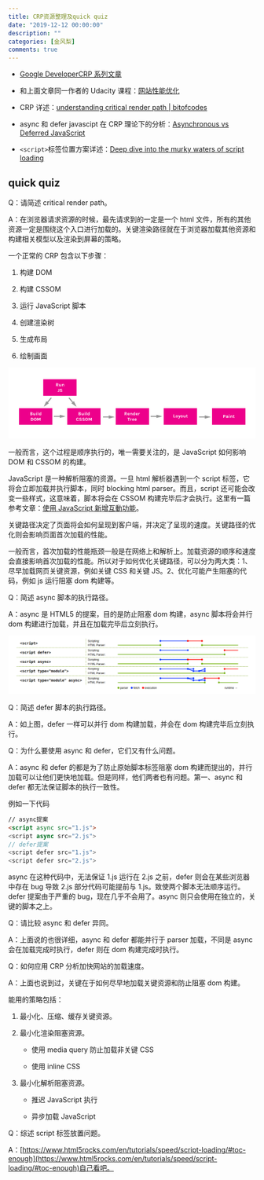```yaml
---
title: CRP资源整理及quick quiz
date: "2019-12-12 00:00:00"
description: ""
categories: [金风梨]
comments: true
---
```


- [Google DeveloperCRP 系列文章](https://developers.google.com/web/fundamentals/performance/critical-rendering-path/)

- 和上面文章同一作者的 Udacity 课程：[网站性能优化](https://classroom.udacity.com/courses/ud884)

- CRP 详述：[understanding critical render path | bitofcodes](https://bitsofco.de/understanding-the-critical-rendering-path/)

- async 和 defer javascipt 在 CRP 理论下的分析：[Asynchronous vs Deferred JavaScript](https://bitsofco.de/async-vs-defer/)

- `<script>`标签位置方案详述：[Deep dive into the murky waters of script loading](https://www.html5rocks.com/en/tutorials/speed/script-loading/)

## quick quiz

Q：请简述 critical render path。

A：在浏览器请求资源的时候，最先请求到的一定是一个 html 文件，所有的其他资源一定是围绕这个入口进行加载的。关键渲染路径就在于浏览器加载其他资源和构建相关模型以及渲染到屏幕的策略。

一个正常的 CRP 包含以下步骤：

1. 构建 DOM

2. 构建 CSSOM

3. 运行 JavaScript 脚本

4. 创建渲染树

5. 生成布局

6. 绘制画面

![image](assets/1240-20200817211711642.png)

一般而言，这个过程是顺序执行的，唯一需要关注的，是 JavaScript 如何影响 DOM 和 CSSOM 的构建。

JavaScript 是一种解析阻塞的资源。一旦 html 解析器遇到一个 script 标签，它将会立即加载并执行脚本，同时 blocking html parser。而且，script 还可能会改变一些样式，这意味着，脚本将会在 CSSOM 构建完毕后才会执行。这里有一篇参考文章：[使用 JavaScript 新增互動功能](https://developers.google.com/web/fundamentals/performance/critical-rendering-path/adding-interactivity-with-javascript)。

关键路径决定了页面将会如何呈现到客户端，并决定了呈现的速度。关键路径的优化则会影响页面首次加载的性能。

一般而言，首次加载的性能瓶颈一般是在网络上和解析上。加载资源的顺序和速度会直接影响首次加载的性能。所以对于如何优化关键路径，可以分为两大类：1、尽早加载网页关键资源，例如关键
CSS 和关键 JS。2、优化可能产生阻塞的代码，例如 js 运行阻塞 dom 构建等。

Q：简述 async 脚本的执行路径。

A：async 是 HTML5 的提案，目的是防止阻塞 dom 构建，async 脚本将会并行 dom 构建进行加载，并且在加载完毕后立刻执行。

![image](assets/1240-20200817211711742.png)

Q：简述 defer 脚本的执行路径。

A：如上图，defer 一样可以并行 dom 构建加载，并会在 dom 构建完毕后立刻执行。

Q：为什么要使用 async 和 defer，它们又有什么问题。

A：async 和 defer 的都是为了防止原始脚本标签阻塞 dom 构建而提出的，并行加载可以让他们更快地加载。但是同样，他们两者也有问题。第一、async 和 defer 都无法保证脚本的执行一致性。

例如一下代码

```html
// async提案
<script async src="1.js">
<script async src="2.js">
// defer提案
<script defer src="1.js">
<script defer src="2.js">
```

async 在这种代码中，无法保证 1.js 运行在 2.js 之前，defer 则会在某些浏览器中存在 bug 导致 2.js 部分代码可能提前与 1.js。致使两个脚本无法顺序运行。defer 提案由于严重的 bug，现在几乎不会用了。async 则只会使用在独立的，关键的脚本之上。

Q：请比较 async 和 defer 异同。

A：上面说的也很详细，async 和 defer 都能并行于 parser 加载，不同是 async 会在加载完成时执行，defer 则在 dom 构建完成时执行。

Q：如何应用 CRP 分析加快网站的加载速度。

A：上面也说到过，关键在于如何尽早地加载关键资源和防止阻塞 dom 构建。

能用的策略包括：

1. 最小化、压缩、缓存关键资源。

2. 最小化渲染阻塞资源。

   - 使用 media query 防止加载非关键 CSS

   - 使用 inline CSS

3. 最小化解析阻塞资源。

   - 推迟 JavaScript 执行

   - 异步加载 JavaScript

Q：综述 script 标签放置问题。

A：[https://www.html5rocks.com/en/tutorials/speed/script-loading/#toc-enough](https://www.html5rocks.com/en/tutorials/speed/script-loading/#toc-enough)自己看吧。
